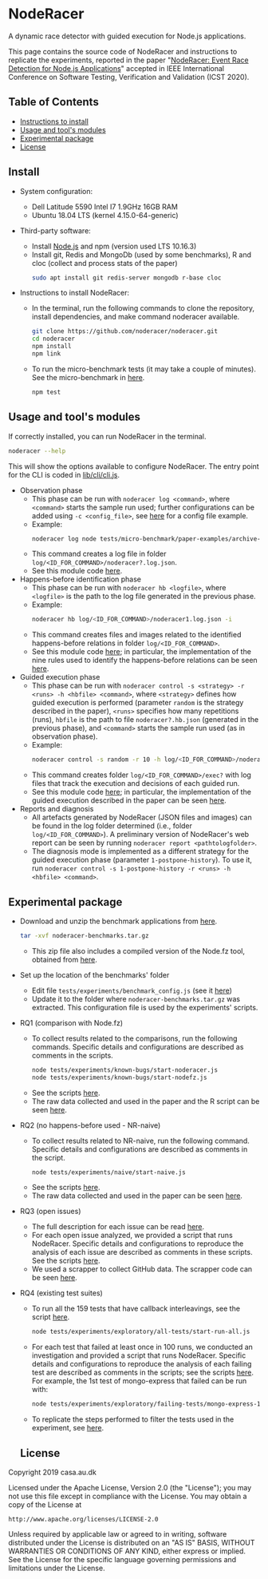 # NodeRacer

A dynamic race detector with guided execution for Node.js applications. 

This page contains the source code of NodeRacer and instructions to replicate the experiments, reported in the paper "[NodeRacer: Event Race Detection for Node.js Applications](http://cs.au.dk/~amoeller/papers/noderacer/)" accepted in IEEE International Conference on Software Testing, Verification and Validation (ICST 2020).

## Table of Contents

- [Instructions to install](#install)
- [Usage and tool's modules](#usage-and-tools-modules)
- [Experimental package](#experimental-package)
- [License](#license)

## Install

- System configuration:
  - Dell Latitude 5590 Intel I7 1.9GHz 16GB RAM
  - Ubuntu 18.04 LTS (kernel 4.15.0-64-generic)

- Third-party software:
  - Install [Node.js](https://nodejs.org/en/download/) and npm (version used LTS 10.16.3)
  - Install git, Redis and MongoDb (used by some benchmarks), R and cloc (collect and process stats of the paper)
    ```bash
    sudo apt install git redis-server mongodb r-base cloc
    ```

- Instructions to install NodeRacer:
  - In the terminal, run the following commands to clone the repository, install dependencies, and make command noderacer available. 
    ```bash
    git clone https://github.com/noderacer/noderacer.git
    cd noderacer
    npm install
    npm link
    ```
  - To run the micro-benchmark tests (it may take a couple of minutes). See the micro-benchmark in [here](tests/micro-benchmark).
    ```bash
    npm test
    ```

## Usage and tool's modules

If correctly installed, you can run NodeRacer in the terminal.  
```bash
noderacer --help
```  
This will show the options available to configure NodeRacer. The entry point for the CLI is coded in [lib/cli/cli.js](lib/cli/cli.js).

- Observation phase
  - This phase can be run with `noderacer log <command>`, where `<command>` starts the sample run used; further configurations can be added using `-c <config_file>`, see [here](lib/logger/settings-example.json) for a config file example. 
  - Example:
    ```bash
    noderacer log node tests/micro-benchmark/paper-examples/archive-like-test.js  
    ```  
  - This command creates a log file in folder `log/<ID_FOR_COMMAND>/noderacer?.log.json`.
  - See this module code [here](lib/logger).
- Happens-before identification phase
  - This phase can be run with `noderacer hb <logfile>`, where `<logfile>` is the path to the log file generated in the previous phase. 
  - Example:
    ```bash
    noderacer hb log/<ID_FOR_COMMAND>/noderacer1.log.json -i
    ```  
  - This command creates files and images related to the identified happens-before relations in folder `log/<ID_FOR_COMMAND>`.
  - See this module code [here](lib/hb); in particular, the implementation of the nine rules used to identify the happens-before relations can be seen [here](lib/hb/rules).
- Guided execution phase
  - This phase can be run with `noderacer control -s <strategy> -r <runs> -h <hbfile> <command>`, where `<strategy>` defines how guided execution is performed (parameter `random` is the strategy described in the paper), `<runs>` specifies how many repetitions (runs), `hbfile` is the path to file `noderacer?.hb.json` (generated in the previous phase), and `<command>` starts the sample run used (as in observation phase). 
  - Example:
    ```bash
    noderacer control -s random -r 10 -h log/<ID_FOR_COMMAND>/noderacer1.hb.json node tests/micro-benchmark/paper-examples/archive-like-test.js
    ```
  - This command creates folder `log/<ID_FOR_COMMAND>/exec?` with log files that track the execution and decisions of each guided run. 
  - See this module code [here](lib/controller); in particular, the implementation of the guided execution described in the paper can be seen [here](lib/controller/strategies/random1.js).
- Reports and diagnosis
  - All artefacts generated by NodeRacer (JSON files and images) can be found in the log folder determined (i.e., folder `log/<ID_FOR_COMMAND>`). A preliminary version of NodeRacer's web report can be seen by running `noderacer report <pathtologfolder>`.  
  - The diagnosis mode is implemented as a different strategy for the guided execution phase (parameter `1-postpone-history`). To use it, run `noderacer control -s 1-postpone-history -r <runs> -h <hbfile> <command>`.  

## Experimental package

- Download and unzip the benchmark applications from [here](https://www.dropbox.com/s/j9l1v42o8auaryl/noderacer-benchmarks.tar.gz).
  ```bash
  tar -xvf noderacer-benchmarks.tar.gz
  ```
  - This zip file also includes a compiled version of the Node.fz tool, obtained from [here](https://github.com/VTLeeLab/NodeFz).
- Set up the location of the benchmarks' folder
  - Edit file `tests/experiments/benchmark_config.js` (see it [here](tests/experiments/benchmark_config.js))
  - Update it to the folder where `noderacer-benchmarks.tar.gz` was extracted. This configuration file is used by the experiments' scripts.
- RQ1 (comparison with Node.fz)
  - To collect results related to the comparisons, run the following commands. Specific details and configurations are described as comments in the scripts.
    ```bash
    node tests/experiments/known-bugs/start-noderacer.js 
    node tests/experiments/known-bugs/start-nodefz.js
    ```    
  - See the scripts [here](tests/experiments/known-bugs).
  - The raw data collected and used in the paper and the R script can be seen [here](tests/experiments/known-bugs/data).
- RQ2 (no happens-before used - NR-naive)
  - To collect results related to NR-naive, run the following command. Specific details and configurations are described as comments in the script.
    ```bash
    node tests/experiments/naive/start-naive.js   
    ```    
  - See the scripts [here](tests/experiments/naive).
  - The raw data collected and used in the paper can be seen [here](tests/experiments/naive/data).

- RQ3 (open issues)
  - The full description for each issue can be read [here](tests/experiments/open-issues).
  - For each open issue analyzed, we provided a script that runs NodeRacer. Specific details and configurations to reproduce the analysis of each issue are described as comments in these scripts. See the scripts [here](tests/experiments/open-issues).
  - We used a scrapper to collect GitHub data. The scrapper code can be seen [here](tests/experiments/github-scrapper).
- RQ4 (existing test suites)
  - To run all the 159 tests that have callback interleavings, see the script [here](tests/experiments/exploratory/all-tests). 
      ```bash
      node tests/experiments/exploratory/all-tests/start-run-all.js  
      ```
  - For each test that failed at least once in 100 runs, we conducted an investigation and provided a script that runs NodeRacer. Specific details and configurations to reproduce the analysis of each failing test are described as comments in the scripts; see the scripts [here](tests/experiments/exploratory/failing-tests). For example, the 1st test of mongo-express that failed can be run with:
    ```bash
    node tests/experiments/exploratory/failing-tests/mongo-express-1.js  
    ```      
  - To replicate the steps performed to filter the tests used in the experiment, see [here](tests/experiments/exploratory/filtering).

  ## License
Copyright 2019 casa.au.dk

Licensed under the Apache License, Version 2.0 (the "License");
you may not use this file except in compliance with the License.
You may obtain a copy of the License at

    http://www.apache.org/licenses/LICENSE-2.0

Unless required by applicable law or agreed to in writing, software
distributed under the License is distributed on an "AS IS" BASIS,
WITHOUT WARRANTIES OR CONDITIONS OF ANY KIND, either express or implied.
See the License for the specific language governing permissions and
limitations under the License.
